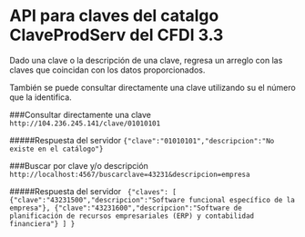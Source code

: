<h1>API para claves del catalgo ClaveProdServ del CFDI 3.3</h1>

Dado una clave o la descripción de una clave, regresa un arreglo con las claves que coincidan con los datos proporcionados.

También se puede consultar directamente una clave utilizando su el número que la identifica.

###Consultar directamente una clave
``http://104.236.245.141/clave/01010101``

#####Respuesta del servidor
``{"clave":"01010101","descripcion":"No existe en el catálogo"}``

###Buscar por clave y/o descripción
``http://localhost:4567/buscarclave=43231&descripcion=empresa``

#####Respuesta del servidor
``
{"claves":
	[
		{"clave":"43231500","descripcion":"Software funcional específico de la empresa"},
		{"clave":"43231600","descripcion":"Software de planificación de recursos empresariales (ERP) y contabilidad financiera"}
	]
}``

